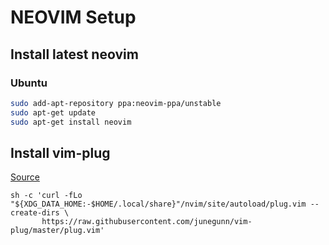 # NEOVIM Setup

## Install latest neovim

### Ubuntu

```sh
sudo add-apt-repository ppa:neovim-ppa/unstable
sudo apt-get update
sudo apt-get install neovim
```

## Install vim-plug

[Source](https://github.com/junegunn/vim-plug#neovim)
```
sh -c 'curl -fLo "${XDG_DATA_HOME:-$HOME/.local/share}"/nvim/site/autoload/plug.vim --create-dirs \
       https://raw.githubusercontent.com/junegunn/vim-plug/master/plug.vim'
```
